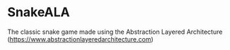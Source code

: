# SnakeALA
The classic snake game made using the Abstraction Layered Architecture (https://www.abstractionlayeredarchitecture.com)
